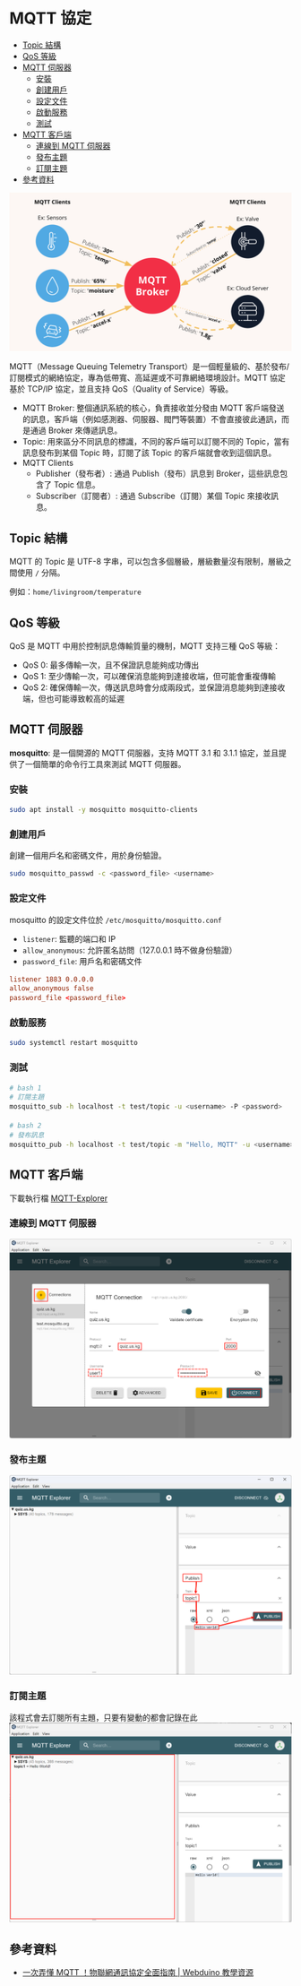 # MQTT 協定

- [Topic 結構](#topic-%E7%B5%90%E6%A7%8B)
- [QoS 等級](#qos-%E7%AD%89%E7%B4%9A)
- [MQTT 伺服器](#mqtt-%E4%BC%BA%E6%9C%8D%E5%99%A8)
	- [安裝](#%E5%AE%89%E8%A3%9D)
	- [創建用戶](#%E5%89%B5%E5%BB%BA%E7%94%A8%E6%88%B6)
	- [設定文件](#%E8%A8%AD%E5%AE%9A%E6%96%87%E4%BB%B6)
	- [啟動服務](#%E5%95%9F%E5%8B%95%E6%9C%8D%E5%8B%99)
	- [測試](#%E6%B8%AC%E8%A9%A6)
- [MQTT 客戶端](#mqtt-%E5%AE%A2%E6%88%B6%E7%AB%AF)
	- [連線到 MQTT 伺服器](#%E9%80%A3%E7%B7%9A%E5%88%B0-mqtt-%E4%BC%BA%E6%9C%8D%E5%99%A8)
	- [發布主題](#%E7%99%BC%E5%B8%83%E4%B8%BB%E9%A1%8C)
	- [訂閱主題](#%E8%A8%82%E9%96%B1%E4%B8%BB%E9%A1%8C)
- [參考資料](#%E5%8F%83%E8%80%83%E8%B3%87%E6%96%99)


![](../attachment/Pasted%20image%2020241004231614.png)

MQTT（Message Queuing Telemetry Transport）是一個輕量級的、基於發布/訂閱模式的網絡協定，專為低帶寬、高延遲或不可靠網絡環境設計。MQTT 協定基於 TCP/IP 協定，並且支持 QoS（Quality of Service）等級。

- MQTT Broker: 整個通訊系統的核心，負責接收並分發由 MQTT 客戶端發送的訊息，客戶端（例如感測器、伺服器、閥門等裝置）不會直接彼此通訊，而是通過 Broker 來傳遞訊息。
- Topic: 用來區分不同訊息的標識，不同的客戶端可以訂閱不同的 Topic，當有訊息發布到某個 Topic 時，訂閱了該 Topic 的客戶端就會收到這個訊息。
- MQTT Clients
	- Publisher（發布者）: 通過 Publish（發布）訊息到 Broker，這些訊息包含了 Topic 信息。
	- Subscriber（訂閱者）: 通過 Subscribe（訂閱）某個 Topic 來接收訊息。

## Topic 結構

MQTT 的 Topic 是 UTF-8 字串，可以包含多個層級，層級數量沒有限制，層級之間使用 `/` 分隔。

例如：`home/livingroom/temperature`

## QoS 等級

QoS 是 MQTT 中用於控制訊息傳輸質量的機制，MQTT 支持三種 QoS 等級：
- QoS 0: 最多傳輸一次，且不保證訊息能夠成功傳出
- QoS 1: 至少傳輸一次，可以確保消息能夠到達接收端，但可能會重複傳輸
- QoS 2: 確保傳輸一次，傳送訊息時會分成兩段式，並保證消息能夠到達接收端，但也可能導致較高的延遲

## MQTT 伺服器

**mosquitto**: 是一個開源的 MQTT 伺服器，支持 MQTT 3.1 和 3.1.1 協定，並且提供了一個簡單的命令行工具來測試 MQTT 伺服器。

### 安裝

```bash
sudo apt install -y mosquitto mosquitto-clients
```

### 創建用戶

創建一個用戶名和密碼文件，用於身份驗證。

```bash
sudo mosquitto_passwd -c <password_file> <username>
```

### 設定文件

mosquitto 的設定文件位於 `/etc/mosquitto/mosquitto.conf`

- `listener`: 監聽的端口和 IP
- `allow_anonymous`: 允許匿名訪問（127.0.0.1 時不做身份驗證）
- `password_file`: 用戶名和密碼文件

```conf
listener 1883 0.0.0.0
allow_anonymous false
password_file <password_file>
```

### 啟動服務

```bash
sudo systemctl restart mosquitto
```

### 測試

```bash
# bash 1
# 訂閱主題
mosquitto_sub -h localhost -t test/topic -u <username> -P <password>

# bash 2
# 發布訊息
mosquitto_pub -h localhost -t test/topic -m "Hello, MQTT" -u <username> -P <password>
```

## MQTT 客戶端

下載執行檔 [MQTT-Explorer](https://github.com/thomasnordquist/MQTT-Explorer/releases/download/v0.3.5/MQTT-Explorer-0.3.5.exe)

### 連線到 MQTT 伺服器

![](../attachment/Clip_2024-10-13_13-48-48.png)

### 發布主題

![](../attachment/Pasted%20image%2020241013135320.png)

### 訂閱主題

該程式會去訂閱所有主題，只要有變動的都會記錄在此
![](../attachment/Clip_2024-10-13_13-54-03.png)

## 參考資料

- [一次弄懂 MQTT ！物聯網通訊協定全面指南 | Webduino 教學資源](https://resource.webduino.io/blog/mqtt-guide)